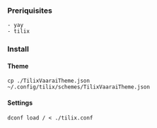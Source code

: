 ### Preriquisites

    - yay
    - tilix


### Install

#### Theme
    cp ./TilixVaaraiTheme.json ~/.config/tilix/schemes/TilixVaaraiTheme.json

#### Settings
    dconf load / < ./tilix.conf